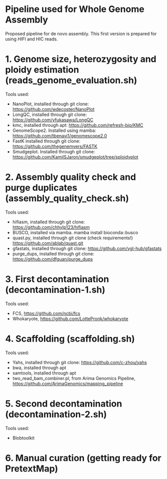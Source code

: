 # Pipeline used for Whole Genome Assembly
Proposed pipeline for de novo assembly. This first version is prepared for using HIFI and HIC reads.

# 1. Genome size,  heterozygosity and ploidy estimation (reads_genome_evaluation.sh)
Tools used:
* NanoPlot, installed through git clone: https://github.com/wdecoster/NanoPlot
* LongQC, installed through git clone: https://github.com/yfukasawa/LongQC
* kmc, installed through apt: https://github.com/refresh-bio/KMC
* GenomeScope2. Installed using mamba: https://github.com/tbenavi1/genomescope2.0
* FastK installed through git clone: https://github.com/thegenemyers/FASTK
* Smudgeplot. Installed through git clone: https://github.com/KamilSJaron/smudgeplot/tree/sploidyplot
      
# 2. Assembly quality check and purge duplicates (assembly_quality_check.sh) 
Tools used:
* hifiasm, installed through git clone:  https://github.com/chhylp123/hifiasm
* BUSCO, installed via mamba.  mamba install bioconda::busco
* quast.py, installed  through git clone (check requirements!)  https://github.com/ablab/quast.git
* gfastats, installed through git clone: https://github.com/vgl-hub/gfastats
* purge_dups, installed through git clone: https://github.com/dfguan/purge_dups
    
# 3. First decontamination (decontamination-1.sh)
Tools used:
* FCS, https://github.com/ncbi/fcs
* Whokaryote, https://github.com/LottePronk/whokaryote
      
# 4. Scaffolding (scaffolding.sh)
Tools used:
* Yahs, installed through git clone: https://github.com/c-zhou/yahs
* bwa, installed through apt
* samtools, installed through apt
* two_read_bam_combiner.pl, from Arima Genomics Pipeline,  https://github.com/ArimaGenomics/mapping_pipeline

# 5. Second decontamination (decontamination-2.sh)
Tools used:
* Blobtoolkit
  
# 6. Manual curation (getting ready for PretextMap)

    
